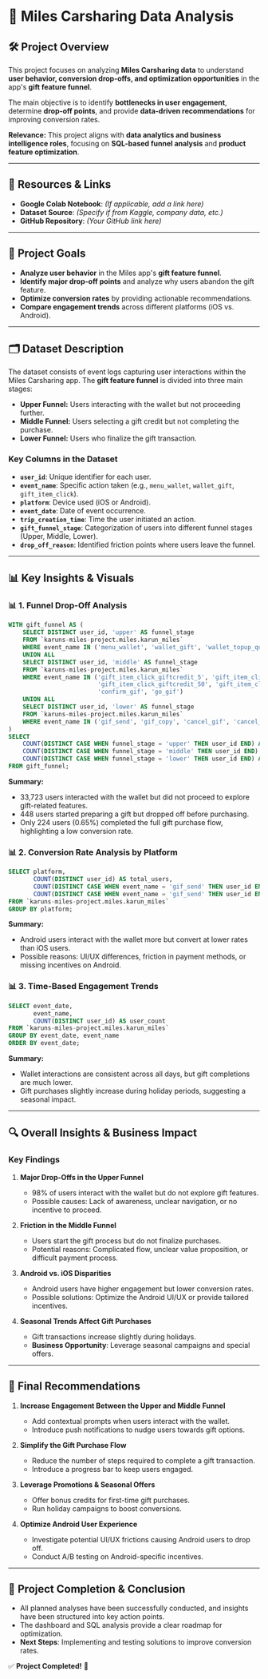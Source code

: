 # 🚗 Miles Carsharing Data Analysis

## 🛠️ Project Overview
This project focuses on analyzing **Miles Carsharing data** to understand **user behavior, conversion drop-offs, and optimization opportunities** in the app's **gift feature funnel**.

The main objective is to identify **bottlenecks in user engagement**, determine **drop-off points**, and provide **data-driven recommendations** for improving conversion rates.

**Relevance:** This project aligns with **data analytics and business intelligence roles**, focusing on **SQL-based funnel analysis** and **product feature optimization**.

---

## 🔗 Resources & Links
- **Google Colab Notebook**: *(If applicable, add a link here)*
- **Dataset Source**: *(Specify if from Kaggle, company data, etc.)*
- **GitHub Repository**: *(Your GitHub link here)*

---

## 🎯 Project Goals
- **Analyze user behavior** in the Miles app's **gift feature funnel**.
- **Identify major drop-off points** and analyze why users abandon the gift feature.
- **Optimize conversion rates** by providing actionable recommendations.
- **Compare engagement trends** across different platforms (iOS vs. Android).

---

## 🗂️ Dataset Description
The dataset consists of event logs capturing user interactions within the Miles Carsharing app. The **gift feature funnel** is divided into three main stages:

- **Upper Funnel:** Users interacting with the wallet but not proceeding further.
- **Middle Funnel:** Users selecting a gift credit but not completing the purchase.
- **Lower Funnel:** Users who finalize the gift transaction.

### **Key Columns in the Dataset**
- **`user_id`**: Unique identifier for each user.
- **`event_name`**: Specific action taken (e.g., `menu_wallet`, `wallet_gift`, `gift_item_click`).
- **`platform`**: Device used (iOS or Android).
- **`event_date`**: Date of event occurrence.
- **`trip_creation_time`**: Time the user initiated an action.
- **`gift_funnel_stage`**: Categorization of users into different funnel stages (Upper, Middle, Lower).
- **`drop_off_reason`**: Identified friction points where users leave the funnel.

---

## 📊 Key Insights & Visuals

### 📊 **1. Funnel Drop-Off Analysis**
```sql
WITH gift_funnel AS ( 
    SELECT DISTINCT user_id, 'upper' AS funnel_stage 
    FROM `karuns-miles-project.miles.karun_miles` 
    WHERE event_name IN ('menu_wallet', 'wallet_gift', 'wallet_topup_quick')
    UNION ALL 
    SELECT DISTINCT user_id, 'middle' AS funnel_stage 
    FROM `karuns-miles-project.miles.karun_miles` 
    WHERE event_name IN ('gift_item_click_giftcredit_5', 'gift_item_click_giftcredit_10',  
                         'gift_item_click_giftcredit_50', 'gift_item_click_giftcredit_100',  
                         'confirm_gif', 'go_gif')
    UNION ALL 
    SELECT DISTINCT user_id, 'lower' AS funnel_stage 
    FROM `karuns-miles-project.miles.karun_miles` 
    WHERE event_name IN ('gif_send', 'gif_copy', 'cancel_gif', 'cancel_go_gif') 
) 
SELECT 
    COUNT(DISTINCT CASE WHEN funnel_stage = 'upper' THEN user_id END) AS upper_funnel_users, 
    COUNT(DISTINCT CASE WHEN funnel_stage = 'middle' THEN user_id END) AS middle_funnel_users, 
    COUNT(DISTINCT CASE WHEN funnel_stage = 'lower' THEN user_id END) AS lower_funnel_users
FROM gift_funnel;
```
**Summary:**
- 33,723 users interacted with the wallet but did not proceed to explore gift-related features.
- 448 users started preparing a gift but dropped off before purchasing.
- Only 224 users (0.65%) completed the full gift purchase flow, highlighting a low conversion rate.

### 📊 **2. Conversion Rate Analysis by Platform**
```sql
SELECT platform, 
       COUNT(DISTINCT user_id) AS total_users, 
       COUNT(DISTINCT CASE WHEN event_name = 'gif_send' THEN user_id END) AS completed_gift_users, 
       COUNT(DISTINCT CASE WHEN event_name = 'gif_send' THEN user_id END) / COUNT(DISTINCT user_id) * 100 AS conversion_rate
FROM `karuns-miles-project.miles.karun_miles` 
GROUP BY platform;
```
**Summary:**
- Android users interact with the wallet more but convert at lower rates than iOS users.
- Possible reasons: UI/UX differences, friction in payment methods, or missing incentives on Android.

### 📊 **3. Time-Based Engagement Trends**
```sql
SELECT event_date, 
       event_name, 
       COUNT(DISTINCT user_id) AS user_count 
FROM `karuns-miles-project.miles.karun_miles` 
GROUP BY event_date, event_name 
ORDER BY event_date;
```
**Summary:**
- Wallet interactions are consistent across all days, but gift completions are much lower.
- Gift purchases slightly increase during holiday periods, suggesting a seasonal impact.

---

## 🔍 Overall Insights & Business Impact
### **Key Findings**
1. **Major Drop-Offs in the Upper Funnel**
   - 98% of users interact with the wallet but do not explore gift features.
   - Possible causes: Lack of awareness, unclear navigation, or no incentive to proceed.

2. **Friction in the Middle Funnel**
   - Users start the gift process but do not finalize purchases.
   - Potential reasons: Complicated flow, unclear value proposition, or difficult payment process.

3. **Android vs. iOS Disparities**
   - Android users have higher engagement but lower conversion rates.
   - Possible solutions: Optimize the Android UI/UX or provide tailored incentives.

4. **Seasonal Trends Affect Gift Purchases**
   - Gift transactions increase slightly during holidays.
   - **Business Opportunity**: Leverage seasonal campaigns and special offers.

---

## 📌 Final Recommendations
1. **Increase Engagement Between the Upper and Middle Funnel**
   - Add contextual prompts when users interact with the wallet.
   - Introduce push notifications to nudge users towards gift options.

2. **Simplify the Gift Purchase Flow**
   - Reduce the number of steps required to complete a gift transaction.
   - Introduce a progress bar to keep users engaged.

3. **Leverage Promotions & Seasonal Offers**
   - Offer bonus credits for first-time gift purchases.
   - Run holiday campaigns to boost conversions.

4. **Optimize Android User Experience**
   - Investigate potential UI/UX frictions causing Android users to drop off.
   - Conduct A/B testing on Android-specific incentives.

---

## 🚀 Project Completion & Conclusion
- All planned analyses have been successfully conducted, and insights have been structured into key action points.
- The dashboard and SQL analysis provide a clear roadmap for optimization.
- **Next Steps**: Implementing and testing solutions to improve conversion rates.

✅ **Project Completed!** 🚀
